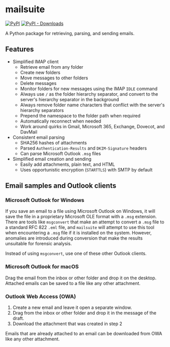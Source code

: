 # mailsuite

[![PyPI](https://img.shields.io/pypi/v/mailsuite)](https://github.com/seanthegeek/mailsuite/)
[![PyPI - Downloads](https://img.shields.io/pypi/dm/mailsuite?color=blue)](https://pypistats.org/packages/mailsuite)

A Python package for retrieving, parsing, and sending emails.

## Features

- Simplified IMAP client
  - Retrieve email from any folder
  - Create new folders
  - Move messages to other folders
  - Delete messages
  - Monitor folders for new messages using the IMAP ``IDLE`` command
  - Always use ``/`` as the folder hierarchy separator, and convert to the
    server's hierarchy separator in the background
  - Always remove folder name characters that conflict with the server's
    hierarchy separators
  - Prepend the namespace to the folder path when required
  - Automatically reconnect when needed
  - Work around quirks in Gmail, Microsoft 365, Exchange, Dovecot, and
    DavMail
- Consistent email parsing
  - SHA256 hashes of attachments
  - Parsed ``Authentication-Results`` and ``DKIM-Signature`` headers
  - Can parse Microsoft Outlook ``.msg`` files
- Simplified email creation and sending
  - Easily add attachments, plain text, and HTML
  - Uses opportunistic encryption (``STARTTLS``) with SMTP by default

## Email samples and Outlook clients

### Microsoft Outlook for Windows

If you save an email to a file using Microsoft Outlook on Windows, it will
save the file in a proprietary Microsoft OLE format with a `.msg` extension.
There are tools like `msgconvert` that make an attempt to convert a `.msg`
file to a standard RFC 822 `.eml` file, and `mailsuite` will attempt to use
this tool when encountering a `.msg` file if it is installed on the system.
However, anomalies are introduced during conversion that make the results
unsuitable for forensic analysis.

Instead of using `msgconvert`, use one of these other Outlook clients.

### Microsoft Outlook for macOS

Drag the email from the inbox or other folder and drop it on the desktop.
Attached emails can be saved to a file like any other attachment.

### Outlook Web Access (OWA)

1. Create a new email and leave it open a separate window.
2. Drag from the inbox or other folder and drop it in the message of the draft.
3. Download the attachment that was created in step 2

Emails that are already attached to an email can be downloaded from OWA like
any other attachment.